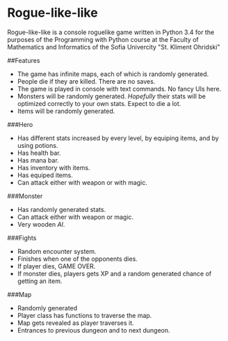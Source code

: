 # Rogue-like-like
Rogue-like-like is a console roguelike game written in Python 3.4 for the purposes of the Programming with Python course at the Faculty of Mathematics and Informatics of the Sofia Univercity "St. Kliment Ohridski"

##Features
* The game has infinite maps, each of which is randomly generated.
* People die if they are killed. There are no saves.
* The game is played in console with text commands. No fancy UIs here.
* Monsters will be randomly generated. *Hopefully* their stats will be optimized correctly to your own stats. Expect to die a lot.
* Items will be randomly generated.


###Hero
* Has different stats increased by every level, by equiping items, and by using potions.
* Has health bar.
* Has mana bar.
* Has inventory with items.
* Has equiped items.
* Can attack either with weapon or with magic.

###Monster
* Has randomly generated stats.
* Can attack either with weapon or magic.
* Very wooden *AI*.

###Fights
* Random encounter system.
* Finishes when one of the opponents dies.
* If player dies, GAME OVER.
* If monster dies, players gets XP and a random generated chance of getting an item.


###Map
* Randomly generated
* Player class has functions to traverse the map.
* Map gets revealed as player traverses it.
* Entrances to previous dungeon and to next dungeon.
